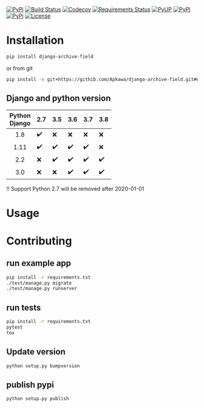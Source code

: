 [![PyPi](https://img.shields.io/pypi/v/django-archive-field.svg)](https://pypi.python.org/pypi/django-archive-field)
[![Build Status](https://travis-ci.org/Apkawa/django-archive-field.svg?branch=master)](https://travis-ci.org/Apkawa/django-archive-field)
[![Codecov](https://codecov.io/gh/Apkawa/django-archive-field/branch/master/graph/badge.svg)](https://codecov.io/gh/Apkawa/django-archive-field)
[![Requirements Status](https://requires.io/github/Apkawa/django-archive-field/requirements.svg?branch=master)](https://requires.io/github/Apkawa/django-archive-field/requirements/?branch=master)
[![PyUP](https://pyup.io/repos/github/Apkawa/django-archive-field/shield.svg)](https://pyup.io/repos/github/Apkawa/django-archive-field)
[![PyPI](https://img.shields.io/pypi/pyversions/django-archive-field.svg)]()
[![PyPi](https://img.shields.io/pypi/v/django-archive-field.svg)](https://pypi.python.org/pypi/django-archive-field)
[![License](https://img.shields.io/badge/license-MIT-blue.svg)](LICENSE)


# Installation

```bash
pip install django-archive-field

```

or from git

```bash
pip install -e git+https://githib.com/Apkawa/django-archive-field.git#egg=django-archive-field
```

## Django and python version

| Python<br/>Django |      2.7           |        3.5         |      3.6           |      3.7           |       3.8          |
|:-----------------:|--------------------|--------------------|--------------------|--------------------|--------------------|
| 1.8               | :heavy_check_mark: |       :x:          |      :x:           |       :x:          |      :x:           |
| 1.11              | :heavy_check_mark: | :heavy_check_mark: | :heavy_check_mark: | :heavy_check_mark: |      :x:           |
| 2.2               |       :x:          | :heavy_check_mark: | :heavy_check_mark: | :heavy_check_mark: | :heavy_check_mark: |
| 3.0               |       :x:          |       :x:          | :heavy_check_mark: | :heavy_check_mark: | :heavy_check_mark: |

:bangbang: Support Python 2.7 will be removed after 2020-01-01

# Usage


# Contributing

## run example app

```bash
pip install -r requirements.txt
./test/manage.py migrate
./test/manage.py runserver
```

## run tests

```bash
pip install -r requirements.txt
pytest
tox
```

## Update version

```bash
python setup.py bumpversion
```

## publish pypi

```bash
python setup.py publish
```






